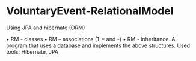 # VoluntaryEvent-RelationalModel
Using JPA and hibernate (ORM)


• RM - classes
• RM – associations (1-* and *-*)
• RM - inheritance. 
A program that
uses a database
and implements
the above
structures. Used tools: 
Hibernate, JPA
